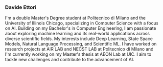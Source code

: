 ### Davide Ettori

I'm a double Master's Degree student at Politecnico di Milano and the University of Illinois Chicago, specializing in Computer Science with a focus on AI. Building on my Bachelor's in Computer Engineering, I am passionate about exploring machine learning and its real-world applications across diverse scientific fields. My interests include Deep Learning, State Space Models, Natural Language Processing, and Scientific ML. 
I have worked on research projects at AIR LAB and NECST LAB at Politecnico di Milano and I'm currently working on my Master's thesis at AEON Lab at UIC. I aim to tackle new challenges and contribute to the advancement of AI.
